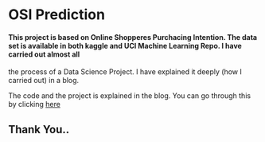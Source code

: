 # OSI Prediction

#### This project is based on Online Shopperes Purchacing Intention. The data set is available in both kaggle and UCI Machine Learning Repo. I have carried out almost all
the process of a Data Science Project. I have explained it deeply (how I carried out) in a blog.

The code and the project is explained in the blog. You can go through this by clicking [here]()

## Thank You..
